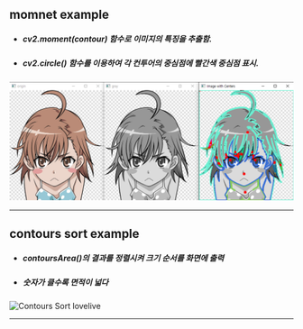 ## momnet example
+ ##### cv2.moment(contour) 함수로 이미지의 특징을 추출함.
+ ##### cv2.circle() 함수를 이용하여 각 컨투어의 중심점에 빨간색 중심점 표시.
![moment lastOrder](./Images/moment_lastorder.PNG)
- - -
## contours sort example
+ ##### contoursArea()의 결과를 정렬시켜 크기 순서를 화면에 출력
+ ##### 숫자가 클수록 면적이 넓다
![Contours Sort lovelive](./Images/contour_sort_love_live.PNG)
- - -
